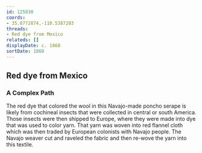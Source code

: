```yaml
---
id: 125830
coords:
- 35.8772874,-110.5387203
threads:
- Red dye from Mexico
relateds: []
displayDate: c. 1860
sortDate: 1860
---
```


## Red dye from Mexico

### A Complex Path

The red dye that colored the wool in this Navajo-made poncho serape is likely from cochineal insects that were collected in central or south America. Those insects were then shipped to Europe, where they were made into dye that was used to color yarn. That yarn was woven into red flannel cloth which was then traded by European colonists with Navajo people. The Navajo weaver cut and raveled the fabric and then re-wove the yarn into this textile.
